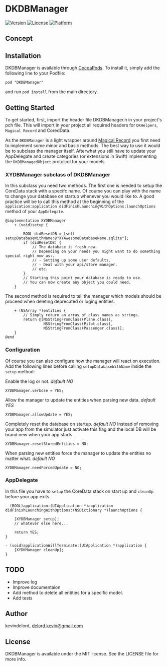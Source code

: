 # DKDBManager

[![Version](https://img.shields.io/cocoapods/v/DKDBManager.svg?style=flat)](http://cocoadocs.org/docsets/DKDBManager)
[![License](https://img.shields.io/cocoapods/l/DKDBManager.svg?style=flat)](http://cocoadocs.org/docsets/DKDBManager)
[![Platform](https://img.shields.io/cocoapods/p/DKDBManager.svg?style=flat)](http://cocoadocs.org/docsets/DKDBManager)

## Concept


## Installation

DKDBManager is available through [CocoaPods](http://cocoapods.org). To install
it, simply add the following line to your Podfile:

    pod "DKDBManager"

and run `pod install` from the main directory.

## Getting Started

To get started, first, import the header file DKDBManager.h in your project's pch file. This will import in your project all required headers for `DKHelpers`, `Magical Record` and CoredData.

As the `DKDBManager` is a light wrapper around [Magical Record](https://github.com/magicalpanda/MagicalRecord) you first need to implement some minor and basic methods. The best way to use it would be to subclass the manager itself. Afterwhat you still have to update your AppDelegate and create categories (or extensions in Swift) implementing the `DKDBManagedObject` protolcol for your models.

### XYDBManager subclass of DKDBManager

In this subclass you need two methods. 
The first one is needed to setup the CoreData stack with a specifc name. Of course you can play with the name to change your database on startup whenever you would like to.
A good practice will be to call this method at the beginning of the `application:application didFinishLaunchingWithOptions:launchOptions` method of your `AppDelegate`.

	@implementation XYDBManager
		+ (void)setup {

		    BOOL didResetDB = [self setupDatabaseWithName:@"XYAwesomeDatabaseName.sqlite"];
		    if (didResetDB) {
				// The database is fresh new.
				// Depending on your needs you might want to do something special right now as:.
				// - Setting up some user defaults.
				// - Deal with your api/store manager.
				// etc.
			}
			// Starting this point your database is ready to use.
			// You can now create any object you could need.
		}

The second method is required to tell the manager which models should be proceed when deleting deprecated or loging entities.

		+ (NSArray *)entities {
			// Simply return an array of class names as strings.
		    return @[NSStringFromClass(Plane.class),
		             NSStringFromClass(Pilot.class),
		             NSStringFromClass(Passenger.class)];
		}
	@end

### Configuration

Of course you can also configure how the manager will react on execution. Add the following lines before calling `setupDatabaseWithName` inside the `setup` method:

Enable the log or not. *default NO*

	XYDBManager.verbose = YES;

Allow the manager to update the entities when parsing new data. *default YES*

    XYDBManager.allowUpdate = YES;

Completely reset the database on startup. *default NO*
Instead of removing your app from the simulator just activate this flag and the local DB will be brand new when your app starts.

    XYDBManager.resetStoredEntities = NO;

When parsing new entities force the manager to update the entities no matter what. *default NO*

    XYDBManager.needForcedUpdate = NO;


### AppDelegate

In this file you have to `setup` the CoreData stack on start up and `cleanUp` before your app exits.

	- (BOOL)application:(UIApplication *)application didFinishLaunchingWithOptions:(NSDictionary *)launchOptions {

	    [XYDBManager setup];
	    // whatever else here...

	    return YES;
	}

	- (void)applicationWillTerminate:(UIApplication *)application {
		[XYDKManager cleanUp];
	}

## TODO

- Improve log
- Improve documentaion
- Add method to delete all entities for a specific model.
- Add tests

## Author

kevindelord, delord.kevin@gmail.com

## License

DKDBManager is available under the MIT license. See the LICENSE file for more info.

